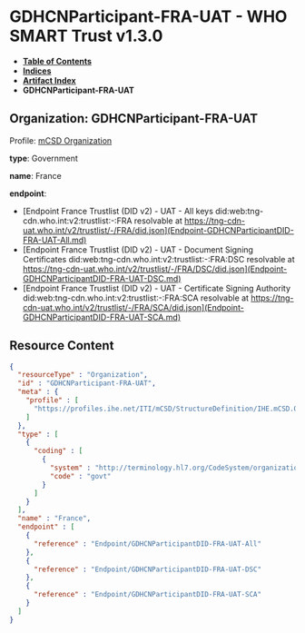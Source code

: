 # GDHCNParticipant-FRA-UAT - WHO SMART Trust v1.3.0

* [**Table of Contents**](toc.md)
* [**Indices**](indices.md)
* [**Artifact Index**](artifacts.md)
* **GDHCNParticipant-FRA-UAT**

## Organization: GDHCNParticipant-FRA-UAT

Profile: [mCSD Organization](https://profiles.ihe.net/ITI/mCSD/4.0.0/StructureDefinition-IHE.mCSD.Organization.html)

**type**: Government

**name**: France

**endpoint**: 

* [Endpoint France Trustlist (DID v2) - UAT - All keys did:web:tng-cdn.who.int:v2:trustlist:-:FRA resolvable at https://tng-cdn-uat.who.int/v2/trustlist/-/FRA/did.json](Endpoint-GDHCNParticipantDID-FRA-UAT-All.md)
* [Endpoint France Trustlist (DID v2) - UAT - Document Signing Certificates did:web:tng-cdn.who.int:v2:trustlist:-:FRA:DSC resolvable at https://tng-cdn-uat.who.int/v2/trustlist/-/FRA/DSC/did.json](Endpoint-GDHCNParticipantDID-FRA-UAT-DSC.md)
* [Endpoint France Trustlist (DID v2) - UAT - Certificate Signing Authority did:web:tng-cdn.who.int:v2:trustlist:-:FRA:SCA resolvable at https://tng-cdn-uat.who.int/v2/trustlist/-/FRA/SCA/did.json](Endpoint-GDHCNParticipantDID-FRA-UAT-SCA.md)



## Resource Content

```json
{
  "resourceType" : "Organization",
  "id" : "GDHCNParticipant-FRA-UAT",
  "meta" : {
    "profile" : [
      "https://profiles.ihe.net/ITI/mCSD/StructureDefinition/IHE.mCSD.Organization"
    ]
  },
  "type" : [
    {
      "coding" : [
        {
          "system" : "http://terminology.hl7.org/CodeSystem/organization-type",
          "code" : "govt"
        }
      ]
    }
  ],
  "name" : "France",
  "endpoint" : [
    {
      "reference" : "Endpoint/GDHCNParticipantDID-FRA-UAT-All"
    },
    {
      "reference" : "Endpoint/GDHCNParticipantDID-FRA-UAT-DSC"
    },
    {
      "reference" : "Endpoint/GDHCNParticipantDID-FRA-UAT-SCA"
    }
  ]
}

```

